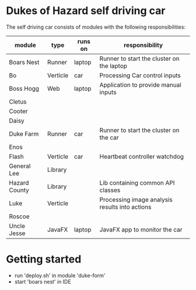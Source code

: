 Dukes of Hazard self driving car
================================

The self driving car consists of modules with the following responsibilities:


| module        | type     | runs on | responsibility                    |  
|---------------|----------|---------|-----------------------------------|  
| Boars Nest    | Runner   | laptop  | Runner to start the cluster on the laptop | 
| Bo            | Verticle | car     | Processing Car control inputs 
| Boss Hogg     | Web      | laptop  | Application to provide manual inputs
| Cletus        |          |         |
| Cooter        |          |         |  
| Daisy         |          |         |
| Duke Farm     | Runner   | car     | Runner to start the cluster on the car
| Enos          |          |         |
| Flash         | Verticle | car     | Heartbeat controller watchdog     
| General Lee   | Library  |         |
| Hazard County | Library  |         | Lib containing common API classes 
| Luke          | Verticle |         | Processing image analysis results into actions
| Roscoe        |          |         |
| Uncle Jesse   | JavaFX   | laptop  | JavaFX app to monitor the car


 
Getting started
===
- run 'deploy.sh' in module 'duke-form'
- start 'boars nest' in IDE
